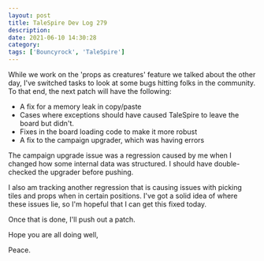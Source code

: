 ```yaml
---
layout: post
title: TaleSpire Dev Log 279
description:
date: 2021-06-10 14:30:28
category:
tags: ['Bouncyrock', 'TaleSpire']
---
```


While we work on the 'props as creatures' feature we talked about the other day, I've switched tasks to look at some bugs hitting folks in the community. To that end, the next patch will have the following:

- A fix for a memory leak in copy/paste
- Cases where exceptions should have caused TaleSpire to leave the board but didn't.
- Fixes in the board loading code to make it more robust
- A fix to the campaign upgrader, which was having errors

The campaign upgrade issue was a regression caused by me when I changed how some internal data was structured. I should have double-checked the upgrader before pushing.

I also am tracking another regression that is causing issues with picking tiles and props when in certain positions. I've got a solid idea of where these issues lie, so I'm hopeful that I can get this fixed today.

Once that is done, I'll push out a patch.

Hope you are all doing well,

Peace.
